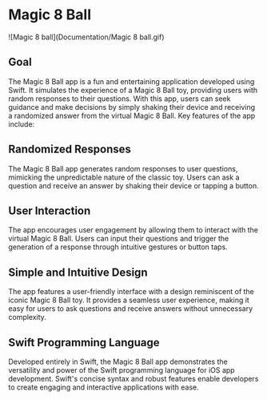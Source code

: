 # Magic 8 Ball

![Magic 8 ball](Documentation/Magic 8 ball.gif)

## Goal

The Magic 8 Ball app is a fun and entertaining application developed using Swift. It simulates the experience of a Magic 8 Ball toy, providing users with random responses to their questions. With this app, users can seek guidance and make decisions by simply shaking their device and receiving a randomized answer from the virtual Magic 8 Ball. Key features of the app include:

## Randomized Responses 
The Magic 8 Ball app generates random responses to user questions, mimicking the unpredictable nature of the classic toy. Users can ask a question and receive an answer by shaking their device or tapping a button.

## User Interaction 
The app encourages user engagement by allowing them to interact with the virtual Magic 8 Ball. Users can input their questions and trigger the generation of a response through intuitive gestures or button taps.

## Simple and Intuitive Design 
The app features a user-friendly interface with a design reminiscent of the iconic Magic 8 Ball toy. It provides a seamless user experience, making it easy for users to ask questions and receive answers without unnecessary complexity.

## Swift Programming Language 
Developed entirely in Swift, the Magic 8 Ball app demonstrates the versatility and power of the Swift programming language for iOS app development. Swift's concise syntax and robust features enable developers to create engaging and interactive applications with ease.

